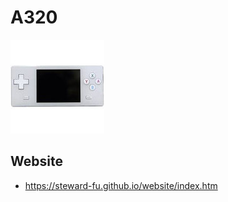 # A320
![Alt text](imgs/main.jpg)
  
   
## Website
-  https://steward-fu.github.io/website/index.htm


